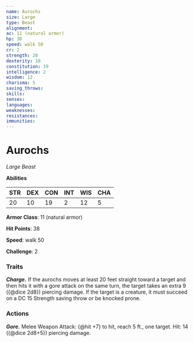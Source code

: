 ```yaml
---
name: Aurochs
size: Large
type: Beast
alignment: 
ac: 11 (natural armor)
hp: 38
speed: walk 50
cr: 2
strength: 20
dexterity: 10
constitution: 19
intelligence: 2
wisdom: 12
charisma: 5
saving_throws:
skills:
senses: 
languages:
weaknesses:
resistances:
immunities:
---
```


# Aurochs

*Large Beast*

**Abilities**

| STR | DEX | CON | INT | WIS | CHA |
| --- | --- | --- | --- | --- | --- |
| 20 | 10 | 19 | 2 | 12 | 5 |

**Armor Class**: 11 (natural armor)

**Hit Points**: 38

**Speed**: walk 50

**Challenge**: 2

### Traits
***Charge.*** If the aurochs moves at least 20 feet straight toward a target and then hits it with a gore attack on the same turn, the target takes an extra 9 ({@dice 2d8}) piercing damage. If the target is a creature, it must succeed on a DC 15 Strength saving throw or be knocked prone.

### Actions
***Gore.*** Melee Weapon Attack: {@hit +7} to hit, reach 5 ft., one target. Hit: 14 ({@dice 2d8+5}) piercing damage.

